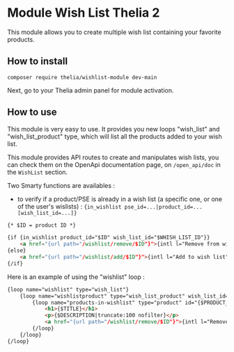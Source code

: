 # Module Wish List Thelia 2

This module allows you to create multiple wish list containing your favorite products.

## How to install

```
composer require thelia/wishlist-module dev-main
```

Next, go to your Thelia admin panel for module activation.

## How to use

This module is very easy to use. It provides you new loops "wish_list" and "wish_list_product" type, which will list all the products added to your wish list.

This module provides API routes to create and manipulates wish lists, you can check them on the OpenApi documentation page,
on `/open_api/doc` in the `WishList` section.

Two Smarty functions are availables :

- to verify if a product/PSE is already in a wish list (a specific one, or one of the user's wislists) : `{in_wishlist pse_id=...|product_id=... [wish_list_id=...]}`

```html
{* $ID = product ID *}

{if {in_wishlist product_id="$ID" wish_list_id="$WHISH_LIST_ID"}}
    <a href="{url path="/wishlist/remove/$ID"}">{intl l="Remove from wish list"}</a>
{else}
    <a href="{url path="/wishlist/add/$ID"}">{intl l="Add to wish list"}</a>
{/if}
```

Here is an example of using the "wishlist" loop :

```html
{loop name="wishlist" type="wish_list"}
    {loop name="wishlistproduct" type="wish_list_product" wish_list_id=$ID}
        {loop name="products-in-wishlist" type="product" id="{$PRODUCT_ID}"}
            <h1>{$TITLE}</h1>
            <p>{$DESCRIPTION|truncate:100 nofilter}</p>
            <a href="{url path="/wishlist/remove/$ID"}">{intl l="Remove from wish list"}</a>
        {/loop}
    {/loop}
{/loop}
```
